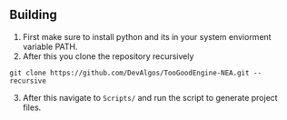 ## Building
1. First make sure to install python and its in your system enviorment variable PATH.
2. After this you clone the repository recursively
```
git clone https://github.com/DevAlgos/TooGoodEngine-NEA.git --recursive 
```
3. After this navigate to `Scripts/` and run the script to generate project files.

